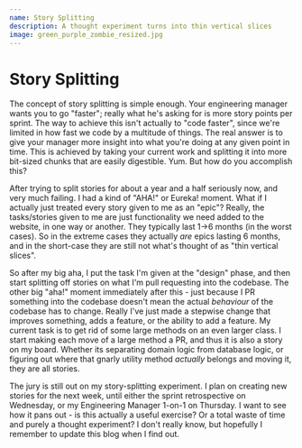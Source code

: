 ```yaml
---
name: Story Splitting
description: A thought experiment turns into thin vertical slices
image: green_purple_zombie_resized.jpg
---
```


# Story Splitting

The concept of story splitting is simple enough. Your engineering manager wants you to go "faster"; really what he's asking
for is more story points per sprint. The way to achieve this isn't actually to "code faster", since we're limited in how
fast we code by a multitude of things. The real answer is to give your manager more insight into what you're doing at any
given point in time. This is achieved by taking your current work and splitting it into more bit-sized chunks that are
easily digestible. Yum. But how do you accomplish this?

After trying to split stories for about a year and a half seriously now, and very much failing. I had a kind of "AHA!" or
Eureka! moment. What if I actually just treated every story given to me as an "epic"? Really, the tasks/stories given to me
are just functionality we need added to the website, in one way or another. They typically last 1->6 months (in the worst cases).
So in the extreme cases they actually _are_ epics lasting 6 months, and in the short-case they are still not what's thought of as
"thin vertical slices".

So after my big aha, I put the task I'm given at the "design" phase, and then start splitting off stories on what I'm pull
requesting into the codebase. The other big "aha!" moment immediately after this - just because I PR something into the 
codebase doesn't mean the actual _behaviour_ of the codebase has to change. Really I've just made a stepwise change 
that improves something, adds a feature, or the ability to add a feature. My current task is to get rid of some large methods
on an even larger class. I start making each move of a large method a PR, and thus it is also a story on my board. Whether
its separating domain logic from database logic, or figuring out where that gnarly utility method _actually_ belongs and moving 
it, they are all stories.

The jury is still out on my story-splitting experiment. I plan on creating new stories for the next week, until either the
sprint retrospective on Wednesday, or my Engineering Manager 1-on-1 on Thursday. I want to see how it pans out - is this 
actually a useful exercise? Or a total waste of time and purely a thought experiment? I don't really know, but hopefully 
I remember to update this blog when I find out.
  
